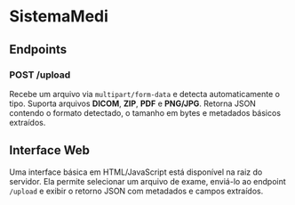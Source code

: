 # SistemaMedi

## Endpoints

### POST /upload
Recebe um arquivo via `multipart/form-data` e detecta automaticamente o tipo.
Suporta arquivos **DICOM**, **ZIP**, **PDF** e **PNG/JPG**. Retorna JSON contendo o
formato detectado, o tamanho em bytes e metadados básicos extraídos.

## Interface Web

Uma interface básica em HTML/JavaScript está disponível na raiz do servidor. Ela
permite selecionar um arquivo de exame, enviá-lo ao endpoint `/upload` e exibir
o retorno JSON com metadados e campos extraídos.
